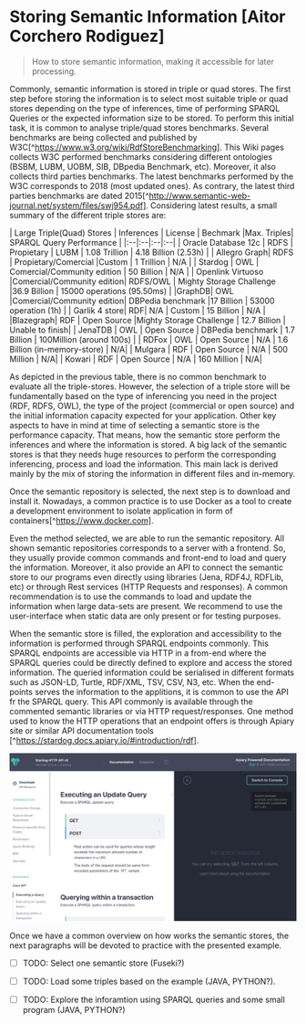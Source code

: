 # Storing Semantic Information [Aitor Corchero Rodiguez]
> How to store semantic information, making it accessible for later processing.

Commonly, semantic information is stored in triple or quad stores. The first step before storing the information is to select most suitable triple or quad stores depending on the type of inferences, time of performing SPARQL Queries or the expected  information size to be stored. To perform this initial task, it is common to analyse triple/quad stores benchmarks. Several benchmarks are being collected and published by W3C[^https://www.w3.org/wiki/RdfStoreBenchmarking]. This Wiki pages collects W3C performed benchmarks considering different ontologies (BSBM, LUBM, UOBM, SIB, DBpedia Benchmark, etc). Moreover, it also collects third parties benchmarks. The latest benchmarks performed by the W3C corresponds to 2018 (most updated ones). As contrary, the latest third parties benchmarks are dated 2015[^http://www.semantic-web-journal.net/system/files/swj954.pdf]. Considering latest results, a small summary of the different triple stores are: 

| Large Triple(Quad) Stores | Inferences | License | Bechmark |Max. Triples| SPARQL Query Performance |
|:--|:--|:--|:--|
| Oracle Database 12c | RDFS | Propietary | LUBM | 1.08 Trillion | 4.18 Billion (2.53h) |
| Allegro Graph| RDFS | Propietary/Comercial |Custom | 1 Trillion | N/A |
| Stardog | OWL | Comercial/Community edition | 50 Billion | N/A |
| Openlink Virtuoso |Comercial/Community edition| RDFS/OWL | Mighty Storage Challenge |36.9 Billion | 15000 operations (95.50ms) |
|GraphDB| OWL |Comercial/Community edition| DBPedia benchmark |17 Billion | 53000 operation (1h) |
| Garlik 4 store| RDF| N/A | Custom | 15 Billion | N/A |
|Blazegraph| RDF | Open Source |Mighty Storage Challenge | 12.7 Billion | Unable to finish|
| JenaTDB | OWL | Open Source | DBPedia benchmark | 1.7 Billion | 100Million (around 100s) |
| RDFox | OWL | Open Source | N/A | 1.6 Billion (in-memory-store) | N/A|
| Mulgara | RDF | Open Source | N/A | 500 Million | N/A|
| Kowari | RDF | Open Source | N/A | 160 Million | N/A|

As depicted in the previous table, there is no common benchmark to evaluate all the triple-stores. However, the selection of a triple store will be fundamentally based on the type of inferencing you need in the project (RDF, RDFS, OWL), the type of the project (commercial or open source) and the initial information capacity expected for your application. Other key aspects to have in mind at time of selecting a semantic store is the performance capacity. That means, how the semantic store perform the inferences and where the information is stored. A big lack of the semantic stores is that they needs huge resources to perform the corresponding inferencing, process and load the information. This main lack is derived mainly by the mix of storing the information in different files and in-memory. 

Once the semantic repository is selected, the next step is to download and install it. Nowadays, a common practice is to use Docker as a tool to create a development environment to isolate application in form of containers[^https://www.docker.com]. 

Even the method selected, we are able to run the semantic repository. All shown semantic repositories corresponds to a server with a frontend. So, they usually provide common commands and front-end to load and query the information. Moreover, it also provide an API to connect the semantic store to our programs even directly using libraries (Jena, RDF4J, RDFLib, etc) or through Rest services (HTTP Requests and responses). A common recommendation is to use the commands to load and update the information when large data-sets are present. We recommend to use the user-interface when static data are only present or for testing purposes. 

When the semantic store is filled, the exploration and accessibility to the information is performed through SPARQL endpoints commonly. This SPARQL endpoints are accessible via HTTP in a from-end where the SPARQL queries could be directly defined to explore and access the stored information. The queried information could be serialised in different formats such as JSON-LD, Turtle, RDF/XML, TSV, CSV, N3, etc. When the end-points serves the information to the applitions, it is common to use the API fr the SPARQL query. This API commonly is available through the commented semantic libraries or via HTTP request/responses. One method used to know the HTTP operations that an endpoint offers is through Apiary site or similar API documentation tools [^https://stardog.docs.apiary.io/#introduction/rdf].

![](../img/apiaryStardog.png)

Once we have a common overview on how works the semantic stores,   the next paragraphs will be devoted to practice with the presented example. 

- [ ] TODO: Select one semantic store (Fuseki?)
- [ ] TODO: Load some triples based on the example (JAVA, PYTHON?). 
- [ ] TODO: Explore the inforamtion using SPARQL queries and some small program (JAVA, PYTHON?)

